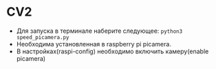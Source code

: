 # CV2
- Для запуска в терминале наберите следующее: `python3 speed_picamera.py`
- Необходима установленная в raspberry pi picamera.
- В настройках(raspi-config) необходимо включить камеру(enable picamera)